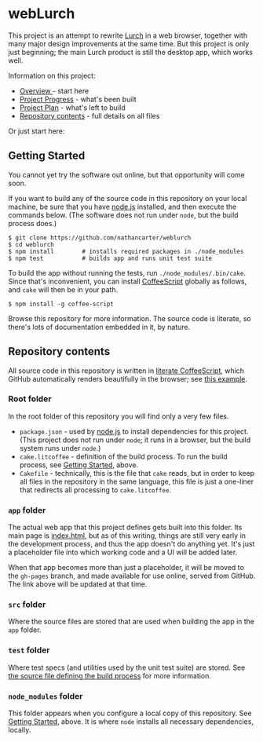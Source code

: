 
# webLurch

This project is an attempt to rewrite [Lurch](http://lurchmath.org) in a web
browser, together with many major design improvements at the same time.  But
this project is only just beginning; the main Lurch product is still the
desktop app, which works well.

Information on this project:
 * [Overview ](doc/overview.md) - start here
 * [Project Progress](doc/progress.md) - what's been built
 * [Project Plan](doc/plan.md) - what's left to build
 * [Repository contents](#repository-contents) - full details on all files

Or just start here:

## Getting Started

You cannot yet try the software out online, but that opportunity will come
soon.

If you want to build any of the source code in this repository on your local
machine, be sure that you have [node.js](http://nodejs.org) installed, and
then execute the commands below. (The software does not run under `node`,
but the build process does.)
```
$ git clone https://github.com/nathancarter/weblurch
$ cd weblurch
$ npm install        # installs required packages in ./node_modules
$ npm test           # builds app and runs unit test suite
```
To build the app without running the tests, run `./node_modules/.bin/cake`.
Since that's inconvenient, you can install
[CoffeeScript](http://www.coffeescript.org) globally as follows, and `cake`
will then be in your path.
```
$ npm install -g coffee-script
```
Browse this repository for more information.  The source code is
literate, so there's lots of documentation embedded in it, by nature.

## Repository contents

All source code in this repository is written in [literate
CoffeeScript](http://coffeescript.org/#literate), which GitHub automatically
renders beautifully in the browser; see [this
example](buildutils.litcoffee).

### Root folder

In the root folder of this repository you will find only a very few files.
 * `package.json` - used by [node.js](http://nodejs.org) to install
   dependencies for this project.  (This project does not run under `node`;
   it runs in a browser, but the build system runs under `node`.)
 * `cake.litcoffee` - definition of the build process.  To run the build
   process, see [Getting Started](#getting-started), above.
 * `Cakefile` - technically, this is the file that `cake` reads, but in
   order to keep all files in the repository in the same language, this file
   is just a one-liner that redirects all processing to `cake.litcoffee`.

### `app` folder

The actual web app that this project defines gets built into this folder.
Its main page is [index.html](app/index.html), but as of this writing,
things are still very early in the development process, and thus the app
doesn't do anything yet.  It's just a placeholder file into which working
code and a UI will be added later.

When that app becomes more than just a placeholder, it will be moved to the
`gh-pages` branch, and made available for use online, served from GitHub.
The link above will be updated at that time.

### `src` folder

Where the source files are stored that are used when building the app in the
`app` folder.

### `test` folder

Where test specs (and utilities used by the unit test suite) are stored. See
[the source file defining the build process](cake.litcoffee) for more
information.

### `node_modules` folder

This folder appears when you configure a local copy of this repository.  See
[Getting Started](#getting-started), above.  It is where `node` installs all
necessary dependencies, locally.
